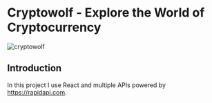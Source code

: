 # Cryptowolf - Explore the World of Cryptocurrency

![cryptowolf](https://user-images.githubusercontent.com/60442686/212491986-40c78ada-3be6-479a-98d4-856c1823cd37.png)

## Introduction

In this project I use React and multiple APIs powered by https://rapidapi.com.


